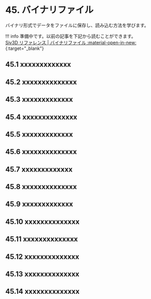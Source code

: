 # 45. バイナリファイル
バイナリ形式でデータをファイルに保存し、読み込む方法を学びます。

!!! info
    準備中です。以前の記事を下記から読むことができます。  
    [Siv3D リファレンス | バイナリファイル :material-open-in-new:](https://zenn.dev/reputeless/books/siv3d-documentation/viewer/tutorial-binaryfile){:target="_blank"}


## 45.1 xxxxxxxxxxxxx


## 45.2 xxxxxxxxxxxxxx


## 45.3 xxxxxxxxxxxxx


## 45.4 xxxxxxxxxxxxxx


## 45.5 xxxxxxxxxxxxx


## 45.6 xxxxxxxxxxxxxx


## 45.7 xxxxxxxxxxxxx


## 45.8 xxxxxxxxxxxxxx


## 45.9 xxxxxxxxxxxxx


## 45.10 xxxxxxxxxxxxxx


## 45.11 xxxxxxxxxxxxxx


## 45.12 xxxxxxxxxxxxxx


## 45.13 xxxxxxxxxxxxxx


## 45.14 xxxxxxxxxxxxxx


